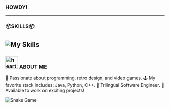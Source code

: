 ### **HOWDY!**   
---  
### 📦**SKILLS**📦
![My Skills](https://skillicons.dev/icons?i=npm,github,aws,java,electron,angular,azure,js,fastapi,firebase,css,git,idea,mysql,nodejs,py,react,spring,vscode,css)
---
### <img src="https://media.tenor.com/tmC4P9hHGwEAAAAm/jojo-menacing.webp" alt="heart" width="40"/> **ABOUT ME**
👾 Passionate about programming, retro design, and video games.
🕹️ My favorite stack includes: Java, Python, C++.
🗾 Trilingual Software Engineer.
🍜 Available to work on exciting projects!

<picture>
  <source media="(prefers-color-scheme: dark)" srcset="https://kuromy777.github.io/kuromy777/github-contribution-grid-snake-dark.svg" />
  <source media="(prefers-color-scheme: light)" srcset="https://kuromy777.github.io/kuromy777/github-contribution-grid-snake.svg" />
  <img alt="Snake Game" src="https://kuromy777.github.io/kuromy777/github-contribution-grid-snake.svg" />
</picture>

